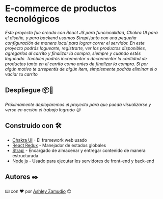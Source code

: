 # E-commerce de productos tecnológicos

_Este proyecto fue creado con React JS para funcionalidad, Chakra UI para el diseño, y para backend usamos Strapi junto con una pequeña configuración de manera local para lograr correr el servidor. En este proyecto podrás loguearte, registrarte, ver los productos disponibles, agregarlos al carrito y finalizar la compra, siempre y cuando estés logueado. También podrás incrementar o decrementar la cantidad de productos tanto en el carrito como antes de finalizar la compra. Si por algún motivo te arrepentís de algún item, simplemente podrás eliminar el o vaciar tu carrito_

## Despliegue 📦🚀

_Próximamente deployaremos el proyecto para que pueda visualizarse y verse en acción el trabajo logrado 😉_

## Construido con 🛠️

* [Chakra UI](https://chakra-ui.com/) - El framework web usado
* [React Redux](https://react-redux.js.org/) - Manejador de estados globales
* [Strapi](https://strapi.io/) - Encargado de almacenar y entregar contenido de manera estructurada
* [Node js](https://nodejs.org/es/) - Usado para ejecutar los servidores de front-end y back-end

## Autores ✒️
⌨️ con ❤️ por [Ashley Zamudio](https://www.linkedin.com/in/ashley-zamudio-452b96236/) 😊
